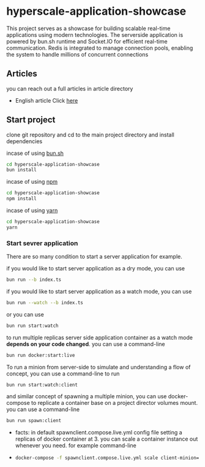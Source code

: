 # hyperscale-application-showcase
This project serves as a showcase for building scalable real-time applications using modern technologies. The serverside application is powered by bun.sh runtime and Socket.IO for efficient real-time communication. Redis is integrated to manage connection pools, enabling the system to handle millions of concurrent connections


## Articles
you can reach out a full articles in article directory 
- English article Click [here](https://github.com/14f3v/hyperscale-application-showcase/blob/main/articles/EN_Multiplexing_System_Architecture_Scalability.md)

## Start project
clone git repository and cd to the main project directory and install dependencies

incase of using [bun.sh](https://bun.sh)
```bash
cd hyperscale-application-showcase
bun install
```

incase of using [npm]([https://npm.sh](https://www.npmjs.com))
```bash
cd hyperscale-application-showcase
npm install
```

incase of using [yarn]([[https://npm.sh](https://www.npmjs.com](https://yarnpkg.com)))
```bash
cd hyperscale-application-showcase
yarn
```

### Start sevrer application
There are so many condition to start a server application for example.

if you would like to start server application as a dry mode, you can use
```bash
bun run --b index.ts
```

if you would like to start server application as a watch mode, you can use
```bash
bun run --watch --b index.ts
```
or you can use
```bash
bun run start:watch
```
to run multiple replicas server side application container as a watch mode **depends on your code changed**. you can use a command-line
```bash
bun run docker:start:live
```

To run a minion from server-side to simulate and understanding a flow of concept, you can use a command-line to run
```bash
bun run start:watch:client
```
and similar concept of spawning a multiple minion, you can use docker-compose to replicate a container base on a project director volumes mount. you can use a command-line
```bash
bun run spawn:client
```
- facts: in default spawnclient.compose.live.yml config file setting a replicas of docker container at 3. you can scale a container instance out whenever you need. for example command-line
- ```bash
  docker-compose -f spawnclient.compose.live.yml scale client-minion=10
  ```


